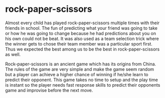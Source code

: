 # rock-paper-scissors
Almost every child has played rock-paper-scissors multiple times with their friends in school. The fun of predicting what your friend was going to take or how he was going to change because he had predictions about you on his own could not be beat. It was also used as a team selection trick where the winner gets to chose their team member was a particular sport first. Thus we expected the best among us to be the best in rock-paper-scissors as well.

Rock-paper-scissors is an ancient game which has its origins from China. The rules of the game are very simple and make the game seem random but a player can achieve a higher chance of winning if he/she learn to predict their opponent. This game takes no time to setup and the play time is instant so the player needs fast response skills to predict their opponents game and improvise before the next move.